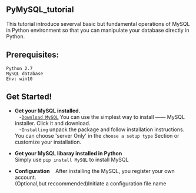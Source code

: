 ## PyMySQL_tutorial
This tutorial introduce severval basic but fundamental operations of MySQL in Python environment so that you can manipulate your database directly in Python.

## Prerequisites:
`Python 2.7`   
`MySQL database`  
`Env: win10`

## Get Started!
* **Get your MySQL installed.**  
    -[`Download MySQL`](https://dev.mysql.com/downloads/windows/) You can use the simplest way to install —— MySQL installer. Click it and download.   
    -`Installing` unpack the package and follow installation instructions. You can choose 'server Only' in the `choose a setup type` Section or customize your installation.  

* **Get your MySQL libaray installed in Python**  
    Simply use `pip install MySQL` to install MySQL
    
* **Configuration**
    After installing the MySQL, you register your own account.  
    (Optional,but recoommended)Initiate a configuration file name 
    
    
    



